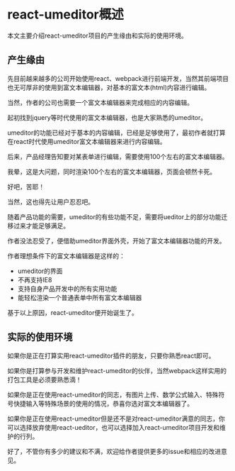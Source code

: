 # react-umeditor概述

本文主要介绍react-umeditor项目的产生缘由和实际的使用环境。

## 产生缘由

先目前越来越多的公司开始使用react、webpack进行前端开发，当然其前端项目也无可厚非的使用到富文本编辑器，对基本的富文本(html)内容进行编辑。

当然，作者的公司也需要一个富文本编辑器来完成相应的内容编辑。

起初找到jquery等时代使用的富文本编辑器，也是大家熟悉的umeditor。

umeditor的功能已经对于基本的内容编辑，已经是足够使用了，最初作者就打算在react时代使用umeditor富文本编辑器来进行内容编辑。

后来，产品经理告知要对某表单进行编辑，需要使用100个左右的富文本编辑器。

我晕，这是大问题，同时渲染100个左右的富文本编辑器，页面会顿然卡死。

好吧，苦耶！

当然，这也得先让用户忍忍吧。

随着产品功能的需要，umeditor的有些功能不足，需要将ueditor上的部分功能迁移过来才能足够满足。

作者没法忍受了，便借助umeditor界面外壳，开始了富文本编辑器功能的开发。

作者理想条件下的富文本编辑器是这样的：

- umeditor的界面
- 不再支持IE8
- 支持自身产品开发中的所有实用功能
- 能轻松渲染一个普通表单中所有富文本编辑器

基于以上原因，react-umeditor便开始诞生了。

## 实际的使用环境

如果你是正在打算实用react-umeditor插件的朋友，只要你熟悉react即可。

如果你是打算参与开发和维护react-umeditor的伙伴，当然webpack这样实用的打包工具是必须要熟悉滴！

如果你是正在使用react-umeditor的同志，有图片上传、数学公式输入、特殊符号快捷输入等特殊场景的使用的情况，恭喜你选对富文本编辑器了。

如果你是正在使用react-umeditor但是还不是对react-umeditor满意的同志，你可以选择放弃使用react-ueditor，也可以选择加入react-umeditor项目开发和维护的行列。

好了，不管你有多少的建议和不满，欢迎给作者提供更多的issue和相应的改进意见。